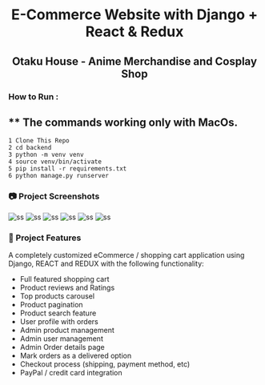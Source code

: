 <h1 align=center>E-Commerce Website with Django + React & Redux</h1>
<h2 align=center>Otaku House - Anime Merchandise and Cosplay Shop</h2>

### How to Run : 
## ** The commands working only with MacOs.

```shell
1 Clone This Repo
2 cd backend
3 python -m venv venv
4 source venv/bin/activate 
5 pip install -r requirements.txt 
6 python manage.py runserver

```

### 📷 Project Screenshots

![ss](./ss/ss1.png)
![ss](./ss/ss2.png)
![ss](./ss/ss3.png)
![ss](./ss/ss4.png)
![ss](./ss/ss5.png)
![ss](./ss/ss6.png)

### 🚀 Project Features

A completely customized eCommerce / shopping cart application using Django, REACT and REDUX with the following functionality:

- Full featured shopping cart
- Product reviews and Ratings
- Top products carousel
- Product pagination
- Product search feature
- User profile with orders
- Admin product management
- Admin user management
- Admin Order details page
- Mark orders as a delivered option
- Checkout process (shipping, payment method, etc)
- PayPal / credit card integration
